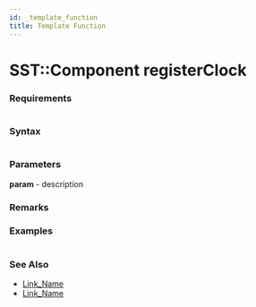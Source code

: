 ```yaml
---
id: _template_function
title: Template Function
---
```

<!---
Expected path/category (can I just use folders or is it more involved): 
  SST Core > SST::Component > 
--->

# SST::Component registerClock

### Requirements
```c++

```

### Syntax
<!--- java used here since it looked liked the highlight was a bit better (in VS code), would need to test and see what looks best --->
```java

```

### Parameters
**param** - description

### Remarks


### Examples
```java

```

### See Also
- [Link_Name](TBA)
- [Link_Name](TBA)